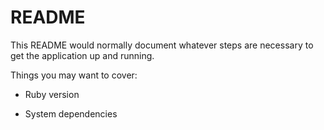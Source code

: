 # README

This README would normally document whatever steps are necessary to get the
application up and running.

Things you may want to cover:

* Ruby version

* System dependencies
